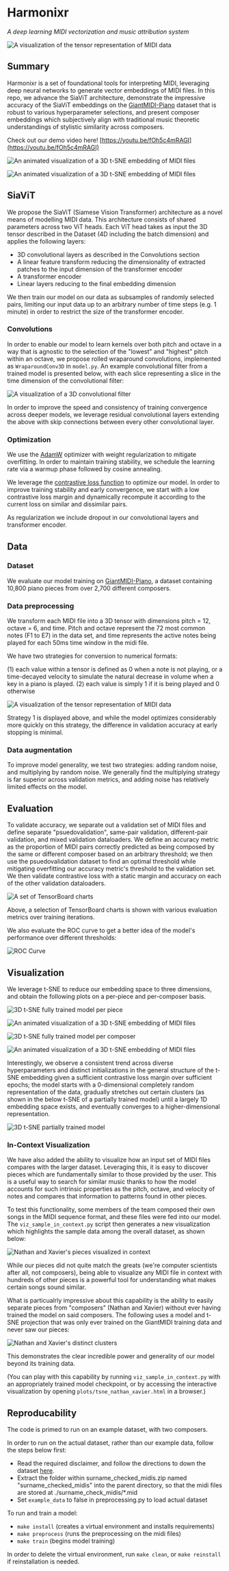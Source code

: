 # Harmonixr
*A deep learning MIDI vectorization and music attribution system*

![A visualization of the tensor representation of MIDI data](assets/tensor_representation_viz.gif)

## Summary

Harmonixr is a set of foundational tools for interpreting MIDI, leveraging deep neural networks to generate vector embeddings of MIDI files. In this repo, we advance the SiaViT architecture, demonstrate the impressive accuracy of the SiaViT embeddings on the [GiantMIDI-Piano](https://github.com/bytedance/GiantMIDI-Piano) dataset that is robust to various hyperparameter selections, and present composer embeddings which subjectively align with traditional music theoretic understandings of stylistic similarity across composers. 

Check out our demo video here! [https://youtu.be/fOh5c4mRAGI](https://youtu.be/fOh5c4mRAGI)

![An animated visualization of a 3D t-SNE embedding of MIDI files](assets/pieces_ani.gif)

![An animated visualization of a 3D t-SNE embedding of MIDI files](assets/clusters_ani.gif)

## SiaViT

We propose the SiaViT (Siamese Vision Transformer) architecture as a novel means of modelling MIDI data. This architecture consists of shared parameters across two ViT heads. Each ViT head takes as input the 3D tensor described in the Dataset (4D including the batch dimension) and applies the following layers:

 - 3D convolutional layers as described in the Convolutions section
 - A linear feature transform reducing the dimensionality of extracted patches to the input dimension of the transformer encoder
 - A transformer encoder
 - Linear layers reducing to the final embedding dimension

We then train our model on our data as subsamples of randomly selected pairs, limiting our input data up to an arbitrary number of time steps (e.g. 1 minute) in order to restrict the size of the transformer encoder.

### Convolutions

In order to enable our model to learn kernels over both pitch and octave in a way that is agnostic to the selection of the "lowest" and "highest" pitch within an octave, we propose rolled wraparound convolutions, implemented as `WraparoundConv3D` in `model.py`.  An example convolutional filter from a trained model is presented below, with each slice representing a slice in the time dimension of the convolutional filter:

![A visualization of a 3D convolutional filter](assets/conv_viz.png)

In order to improve the speed and consistency of training convergence across deeper models, we leverage residual convolutional layers extending the above with skip connections between every other convolutional layer.

### Optimization

We use the [AdamW](https://arxiv.org/abs/1711.05101) optimizer with weight regularization to mitigate overfitting. In order to maintain training stability, we schedule the learning rate via a warmup phase followed by cosine annealing.

We leverage the [contrastive loss function](https://ieeexplore.ieee.org/abstract/document/1640964) to optimize our model. In order to improve training stability and early convergence, we start with a low contrastive loss margin and dynamically recompute it according to the current loss on similar and dissimilar pairs.

As regularization we include dropout in our convolutional layers and transformer encoder.

## Data

### Dataset

We evaluate our model training on [GiantMIDI-Piano](https://github.com/bytedance/GiantMIDI-Piano), a dataset containing 10,800 piano pieces from over 2,700 different composers. 

<!-- We chose this dataset is due to its quality; the midi files capture notes with extremely high precision in timing and a level of detail in the velocities of notes not present in any previous piano dataset. -->

### Data preprocessing

We transform each MIDI file into a 3D tensor with dimensions pitch = 12, octave = 6, and time. Pitch and octave represent the 72 most common notes (F1 to E7) in the data set, and time represents the active notes being played for each 50ms time window in the midi file. 

We have two strategies for conversion to numerical formats:

 (1) each value within a tensor is defined as 0 when a note is not playing, or a time-decayed velocity to simulate the natural decrease in volume when a key in a piano is played.
 (2) each value is simply 1 if it is being played and 0 otherwise

![A visualization of the tensor representation of MIDI data](assets/tensor_representation_viz.gif)

Strategy 1 is displayed above, and while the model optimizes considerably more quickly on this strategy, the difference in validation accuracy at early stopping is minimal.

<!-- TensorBoard TODO -->

### Data augmentation

To improve model generality, we test two strategies: adding random noise, and multiplying by random noise. We generally find the multiplying strategy is far superior across validation metrics, and adding noise has relatively limited effects on the model.

## Evaluation

To validate accuracy, we separate out a validation set of MIDI files and define separate "psuedovalidation", same-pair validation, different-pair validation, and mixed validation dataloaders. We define an accuracy metric as the proportion of MIDI pairs correctly predicted as being composed by the same or different composer based on an arbitrary threshold; we then use the psuedovalidation dataset to find an optimal threshold while mitigating overfitting our accuracy metric's threshold to the validation set. We then validate contrastive loss with a static margin and accuracy on each of the other validation dataloaders.

![A set of TensorBoard charts](assets/tensorboard_small_example.png)

Above, a selection of TensorBoard charts is shown with various evaluation metrics over training iterations.

We also evaluate the ROC curve to get a better idea of the model's performance over different thresholds:

![ROC Curve](assets/roc_curve.png)

## Visualization

We leverage t-SNE to reduce our embedding space to three dimensions, and obtain the following plots on a per-piece and per-composer basis.

![3D t-SNE fully trained model per piece](assets/tsne_piece_alt.png)

![An animated visualization of a 3D t-SNE embedding of MIDI files](assets/pieces_ani.gif)

![3D t-SNE fully trained model per composer](assets/tsne_composers_alt.png)

![An animated visualization of a 3D t-SNE embedding of MIDI files](assets/clusters_ani.gif)

Interestingly, we observe a consistent trend across diverse hyperparameters and distinct initializations in the general structure of the t-SNE embedding given a sufficient contrastive loss margin over sufficient epochs; the model starts with a 0-dimensional completely random representation of the data, gradually stretches out certain clusters (as shown in the below t-SNE of a partially trained model) until a largely 1D embedding space exists, and eventually converges to a higher-dimensional representation.

![3D t-SNE partially trained model](assets/tsne_piece_alt_less_trained.png)

### In-Context Visualization

We have also added the ability to visualize how an input set of MIDI files compares with the larger dataset. Leveraging this, it is easy to discover pieces which are fundamentally similar to those provided by the user. This is a useful way to search for similar music thanks to how the model accounts for such intrinsic properties as the pitch, octave, and velocity of notes and compares that information to patterns found in other pieces. 

To test this functionality, some members of the team composed their own songs in the MIDI sequence format, and these files were fed into our model. The `viz_sample_in_context.py` script then generates a new visualization which highlights the sample data among the overall dataset, as shown below:

![Nathan and Xavier's pieces visualized in context](assets/viz_in_context.png)

While our pieces did not quite match the greats (we're computer scientists after all, not composers), being able to visualize any MIDI file in context with hundreds of other pieces is a powerful tool for understanding what makes certain songs sound similar.

What is particualrly impressive about this capability is the ability to easily separate pieces from "composers" (Nathan and Xavier) without ever having trained the model on said composers. The following uses a model and t-SNE projection that was only ever trained on the GiantMIDI training data and never saw our pieces:

![Nathan and Xavier's distinct clusters](assets/nathan_xavier_validation.png)

This demonstrates the clear incredible power and generality of our model beyond its training data.

(You can play with this capability by running `viz_sample_in_context.py` with an appropriately trained model checkpoint, or by accessing the interactive visualization by opening `plots/tsne_nathan_xavier.html` in a browser.)

## Reproducability

The code is primed to run on an example dataset, with two composers.

In order to run on the actual dataset, rather than our example data, follow the steps below first:
 - Read the required disclaimer, and follow the directions to down the dataset [here](https://github.com/bytedance/GiantMIDI-Piano/blob/master/disclaimer.md). 
 - Extract the folder within surname_checked_midis.zip named "surname_checked_midis" into the parent directory, so that the midi files are stored at ./surname_check_midis/*.mid
 - Set `example_data` to false in preprocessing.py to load actual dataset

To run and train a model:
 - `make install` (creates a virtual environment and installs requirements)
 - `make preprocess` (runs the preprocessing on the midi files)
 - `make train` (begins model training)

In order to delete the virtual environment, run `make clean`, or `make reinstall` if reinstallation is needed. 
